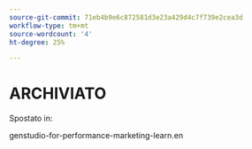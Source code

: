 ```yaml
---
source-git-commit: 71eb4b9e6c872581d3e23a429d4c7f739e2cea3d
workflow-type: tm+mt
source-wordcount: '4'
ht-degree: 25%

---
```

# ARCHIVIATO

Spostato in:

genstudio-for-performance-marketing-learn.en